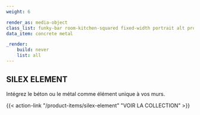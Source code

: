 ```yaml
---
weight: 6

render_as: media-object
class_list: funky-bar room-kitchen-squared fixed-width portrait alt product-item
data_item: concrete metal

_render:
    build: never
    list: all
---
```


## SILEX ELEMENT

Intégrez le béton ou le métal comme élément unique à vos murs.

{{< action-link "/product-items/silex-element" "VOIR LA COLLECTION" >}}
